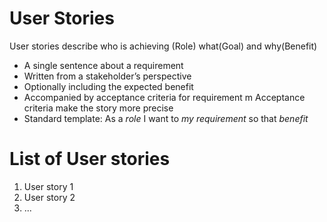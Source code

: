 # User Stories 
User stories describe who is achieving (Role) what(Goal) and why(Benefit)

- A single sentence about a requirement
- Written from a stakeholder’s perspective
- Optionally including the expected benefit
- Accompanied by acceptance criteria for requirement m Acceptance criteria make the story more precise 
- Standard template:
As a *role* I want to *my requirement* so that *benefit*


# List of User stories 

1. User story 1 
2. User story 2
3. ...
